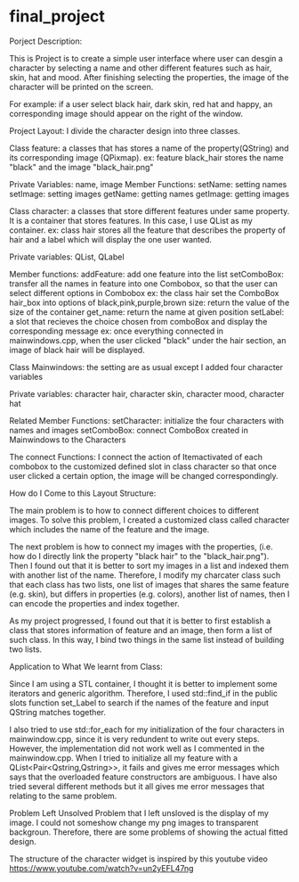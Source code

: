 # final_project


Porject Description:

This is Project is to create a simple user interface where user can desgin a character by selecting a name and other different features such as hair, skin, hat and mood. After finishing selecting the properties, the image of the character will be printed on the screen. 

For example:
if a user select black hair, dark skin, red hat and happy, an corresponding image should appear on the right of the window.


Project Layout:
I divide the character design into three classes. 

Class feature: a classes that has stores a name of the property(QString) and its corresponding image (QPixmap). 
ex: feature black_hair stores the name "black" and the image "black_hair.png"

Private Variables:
name, image
Member Functions:
setName:  setting names
setImage: setting images
getName:  getting names
getImage: getting images

Class character: a classes that store different features under same property. It is a container that stores features. In this case, I use QList<feature> as my container. 
ex: class hair stores all the feature that describes the property of hair and a label which will display the one user wanted.
  
Private variables:
QList<feature>, QLabel

Member functions:
addFeature:  add one feature into the list
setComboBox: transfer all the names in feature into one Combobox, so that the user can select different options in Combobox
             ex: the class hair set the ComboBox hair_box into options of black,pink,purple,brown
size:        return the value of the size of the container
get_name:    return the name at given position
setLabel:    a slot that recieves the choice chosen from comboBox and display the corresponding message
             ex: once everything connected in mainwindows.cpp, when the user clicked "black" under the hair section, an image of black                hair will be displayed.

Class Mainwindows: the setting are as usual except I added four character variables

Private variables: character hair, character skin, character mood, character hat

Related Member Functions:
setCharacter: initialize the four characters with names and images
setComboBox: connect ComboBox created in Mainwindows to the Characters

The connect Functions:
I connect the action of Itemactivated of each combobox to the customized defined slot in class character so that once user clicked a certain option, the image will be changed correspondingly.


How do I Come to this Layout Structure:

The main problem is to how to connect different choices to different images. To solve this problem, I created a customized class called character which includes the name of the feature and the image. 

The next problem is how to connect my images with the properties, (i.e. how do I directly link the property "black hair" to the "black_hair.png"). Then I found out that it is better to sort my images in a list and indexed them with another list of the name. Therefore, I modify my charcater class such that each class has two lists, one list of images that shares the same feature (e.g. skin), but differs in properties (e.g. colors), another list of names, then I can encode the properties and index together. 

As my project progressed, I found out that it is better to first establish a class that stores information of feature and an image, then form a list of such class. In this way, I bind two things in the same list instead of building two lists.

Application to What We learnt from Class:

Since I am using a STL container, I thought it is better to implement some iterators and generic algorithm.
Therefore, I used std::find_if in the public slots function set_Label to search if the names of the feature and input QString matches together. 

I also tried to use std::for_each for my initialization of the four characters in mainwindow.cpp, since it is very redundent to write out every steps. However, the implementation did not work well as I commented in the mainwindow.cpp. When I tried to initialize all my feature with a QList<Pair<Qstring,Qstring>>, it fails and gives me error messages which says that the overloaded feature constructors are ambiguous. I have also tried several different methods but it all gives me error messages that relating to the same problem.



Problem Left Unsolved
Problem that I left unsloved is the display of my image. I could not someshow change my png images to transparent backgroun. Therefore, there are some problems of showing the actual fitted design.

The structure of the character widget is inspired by this youtube video
https://www.youtube.com/watch?v=un2yEFL47ng


